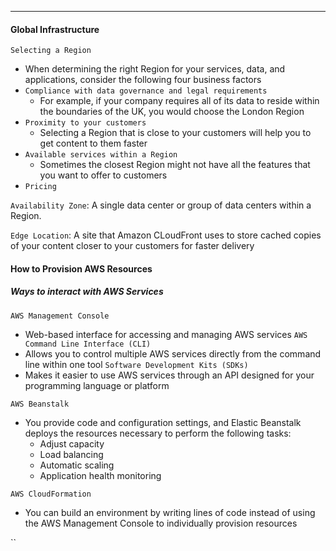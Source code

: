 ***
#### Global Infrastructure

`Selecting a Region`
* When determining the right Region for your services, data, and applications, consider the following four business factors
* `Compliance with data governance and legal requirements`
	* For example, if your company requires all of its data to reside within the boundaries of the UK, you would choose the London Region
* `Proximity to your customers`
	* Selecting a Region that is close to your customers will help you to get content to them faster
* `Available services within a Region`
	* Sometimes the closest Region might not have all the features that you want to offer to customers
* `Pricing`

`Availability Zone`: A single data center or group of data centers within a Region. 

`Edge Location`: A site that Amazon CLoudFront uses to store cached copies of your content closer to your customers for faster delivery

#### How to Provision AWS Resources

##### **Ways to interact with AWS Services**
`AWS Management Console`
* Web-based interface for accessing and managing AWS services
`AWS Command Line Interface (CLI)` 
* Allows you to control multiple AWS services directly from the command line within one tool
`Software Development Kits (SDKs)`
* Makes it easier to use AWS services through an API designed for your programming language or platform


`AWS Beanstalk`
* You provide code and configuration settings, and Elastic Beanstalk deploys the resources necessary to perform the following tasks:
	* Adjust capacity
	* Load balancing
	* Automatic scaling
	* Application health monitoring

`AWS CloudFormation`
* You can build an environment by writing lines of code instead of using the AWS Management Console to individually provision resources

``